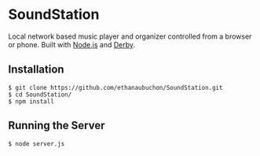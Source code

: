 SoundStation
============

Local network based music player and organizer controlled from a browser or phone. Built with [Node.js](http://nodejs.org/) and [Derby](http://derbyjs.com/).

Installation
------------

	$ git clone https://github.com/ethanaubuchon/SoundStation.git
	$ cd SoundStation/
	$ npm install

Running the Server
------------------

	$ node server.js
